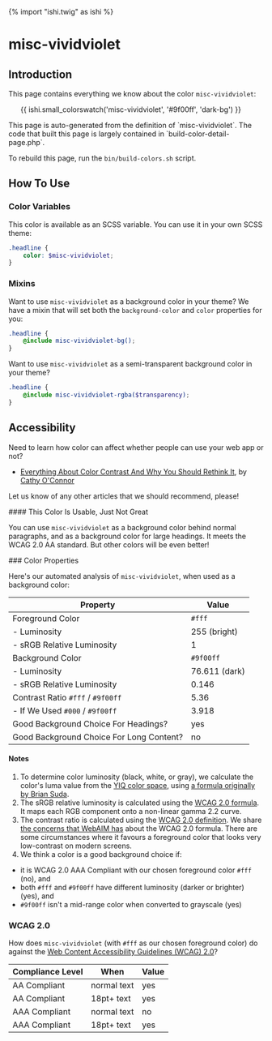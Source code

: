 {% import "ishi.twig" as ishi %}
# misc-vividviolet

## Introduction

This page contains everything we know about the color `misc-vividviolet`:

<div class="grid">
    <div class="cell">
        <div class="swatch">
            <ul>
                {{ ishi.small_colorswatch('misc-vividviolet', '#9f00ff', 'dark-bg') }}
            </ul>
        </div>
    </div>
</div>

<div class="callout callout--info" markdown="1">
This page is auto-generated from the definition of `misc-vividviolet`. The code that built this page is largely contained in `build-color-detail-page.php`.

To rebuild this page, run the `bin/build-colors.sh` script.
</div>

## How To Use

### Color Variables

This color is available as an SCSS variable. You can use it in your own SCSS theme:

```scss
.headline {
    color: $misc-vividviolet;
}
```

### Mixins

Want to use `misc-vividviolet` as a background color in your theme? We have a mixin that will set both the `background-color` and `color` properties for you:

```scss
.headline {
    @include misc-vividviolet-bg();
}
```

Want to use `misc-vividviolet` as a semi-transparent background color in your theme?

```scss
.headline {
    @include misc-vividviolet-rgba($transparency);
}
```

## Accessibility

Need to learn how color can affect whether people can use your web app or not?

* [Everything About Color Contrast And Why You Should Rethink It](https://www.smashingmagazine.com/2014/10/color-contrast-tips-and-tools-for-accessibility/), by [Cathy O'Connor](http://www.twitter.com/cagocon)

Let us know of any other articles that we should recommend, please!
<div class="callout callout--warning" markdown="1">
#### This Color Is Usable, Just Not Great

You can use `misc-vividviolet` as a background color behind normal paragraphs, and as a background color for large headings. It meets the WCAG 2.0 AA standard. But other colors will be even better!
</div>
### Color Properties

Here's our automated analysis of `misc-vividviolet`, when used as a background color:

Property | Value
---------|------
Foreground Color | `#fff`
- Luminosity | 255 (bright)
- sRGB Relative Luminosity | 1
Background Color | `#9f00ff`
- Luminosity | 76.611 (dark)
- sRGB Relative Luminosity | 0.146
Contrast Ratio `#fff` / `#9f00ff` | 5.36
- If We Used `#000` / `#9f00ff` | 3.918
Good Background Choice For Headings? | yes
Good Background Choice For Long Content? | no

#### Notes

1. To determine color luminosity (black, white, or gray), we calculate the color's luma value from the [YIQ color space](https://en.wikipedia.org/wiki/YIQ), using [a formula originally by Brian Suda](https://24ways.org/2010/calculating-color-contrast/).
1. The sRGB relative luminosity is calculated using the [WCAG 2.0 formula](https://www.w3.org/TR/WCAG20/#relativeluminancedef). It maps each RGB component onto a non-linear gamma 2.2 curve.
1. The contrast ratio is calculated using the [WCAG 2.0 definition](https://www.w3.org/TR/2008/REC-WCAG20-20081211/#contrast-ratiodef). We share [the concerns that WebAIM has](http://webaim.org/blog/wcag-2-1-feedback/) about the WCAG 2.0 formula. There are some circumstances where it favours a foreground color that looks very low-contrast on modern screens.
1. We think a color is a good background choice if:
  - it is WCAG 2.0 AAA Compliant with our chosen foreground color `#fff` (no), and
  - both `#fff` and `#9f00ff` have different luminosity (darker or brighter) (yes), and
  - `#9f00ff` isn't a mid-range color when converted to grayscale (yes)

### WCAG 2.0

How does `misc-vividviolet` (with `#fff` as our chosen foreground color) do against the [Web Content Accessibility Guidelines (WCAG) 2.0](https://www.w3.org/TR/WCAG20/)?

Compliance Level | When | Value
-----------------|------|------
AA Compliant | normal text | yes
AA Compliant | 18pt+ text | yes
AAA Compliant | normal text | no
AAA Compliant | 18pt+ text | yes